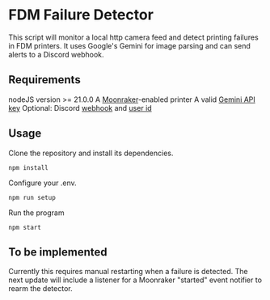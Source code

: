# FDM Failure Detector

This script will monitor a local http camera feed and detect printing failures in FDM printers.
It uses Google's Gemini for image parsing and can send alerts to a Discord webhook.

## Requirements

nodeJS version >= 21.0.0
A [Moonraker](https://github.com/Arksine/moonraker)-enabled printer
A valid [Gemini API key](https://ai.google.dev/gemini-api/docs/api-key)
Optional: Discord [webhook](https://support.discord.com/hc/en-us/articles/228383668-Intro-to-Webhooks) and [user id](https://support.discord.com/hc/en-us/articles/206346498-Where-can-I-find-my-User-Server-Message-ID)

## Usage

Clone the repository and install its dependencies.

```
npm install
```

Configure your .env.

```
npm run setup
```

Run the program

```
npm start
```

## To be implemented

Currently this requires manual restarting when a failure is detected. The next update will include a listener for a Moonraker "started" event notifier to rearm the detector.